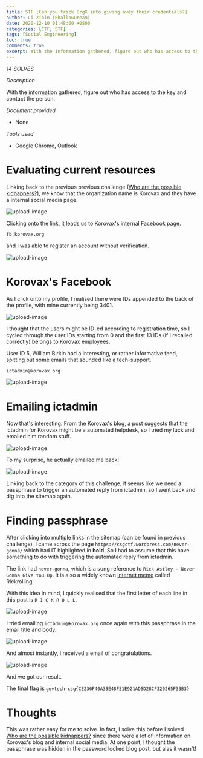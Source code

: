 ```yaml
---
title: STF [Can you trick OrgX into giving away their credentials?]
author: Li Zibin (ShallowDream)
date: 2020-12-10 01:48:00 +0800
categories: [CTF, STF]
tags: [Social Engineering]
toc: true
comments: true
excerpt: With the information gathered, figure out who has access to the key and contact the person.
---
```


*14 SOLVES*

*Description*

With the information gathered, figure out who has access to the key and contact the person.

*Document provided*

- None

*Tools used*

- Google Chrome, Outlook

<!--more-->

# Evaluating current resources

Linking back to the previous previous challenge ([Who are the possible kidnappers?)](https://team.nullsecsig.com/posts/STF-Who-are-the-possible-kidnappers), we know that the organization name is Korovax and they have a internal social media page.

![upload-image](/assets/img/blog/STF-Can-you-trick-OrgX-into-giving-away-their-credentials/1.png)

Clicking onto the link, it leads us to Korovax's internal Facebook page.

`fb.korovax.org`

and I was able to register an account without verification.

![upload-image](/assets/img/blog/STF-Can-you-trick-OrgX-into-giving-away-their-credentials/2.png)

# Korovax's Facebook

As I click onto my profile, I realised there were IDs appended to the back of the profile, with mine currently being 3401.

![upload-image](/assets/img/blog/STF-Can-you-trick-OrgX-into-giving-away-their-credentials/3.png)

I thought that the users might be ID-ed according to registration time, so I cycled through the user IDs starting from 0 and the first 13 IDs (if I recalled correctly) belongs to Korovax employees.

User ID 5, William Birkin had a interesting, or rather informative feed, spitting out some emails that sounded like a tech-support.

`ictadmin@korovax.org`

![upload-image](/assets/img/blog/STF-Can-you-trick-OrgX-into-giving-away-their-credentials/4.png)

# Emailing ictadmin

Now that's interesting. From the Korovax's blog, a post suggests that the ictadmin for Korovax might be a automated helpdesk, so I tried my luck and emailed him random stuff.

![upload-image](/assets/img/blog/STF-Can-you-trick-OrgX-into-giving-away-their-credentials/5.png)

To my surprise, he actually emailed me back!

![upload-image](/assets/img/blog/STF-Can-you-trick-OrgX-into-giving-away-their-credentials/6.png)

Linking back to the category of this challenge, it seems like we need a passphrase to trigger an automated reply from ictadmin, so I went back and dig into the sitemap again.

# Finding passphrase

After clicking into multiple links in the sitemap (can be found in previous challenge), I came across the page `https://csgctf.wordpress.com/never-gonna/` which had IT highlighted in **bold**. So I had to assume that this have something to do with triggering the automated reply from ictadmin.

The link had `never-gonna`, which is a song reference to `Rick Astley - Never Gonna Give You Up`. It is also a widely known [internet meme](https://knowyourmeme.com/memes/rickroll) called Rickrolling.

With this idea in mind, I quickly realised that the first letter of each line in this post is `R I C K R O L L`.

![upload-image](/assets/img/blog/STF-Can-you-trick-OrgX-into-giving-away-their-credentials/7.png)

I tried emailing `ictadmin@korovax.org` once again with this passphrase in the email title and body.

![upload-image](/assets/img/blog/STF-Can-you-trick-OrgX-into-giving-away-their-credentials/8.png)

And almost instantly, I received a email of congratulations.

![upload-image](/assets/img/blog/STF-Can-you-trick-OrgX-into-giving-away-their-credentials/9.png)

And we got our result.

The final flag is `govtech-csg{CE236F40A35E48F51E921AD5D28CF320265F33B3}`

# Thoughts

This was rather easy for me to solve. In fact, I solve this before I solved [Who are the possible kidnappers?](https://team.nullsecsig.com/posts/STF-Who-are-the-possible-kidnappers) since there were a lot of information on Korovax's blog and internal social media. At one point, I thought the passphrase was hidden in the password locked blog post, but alas it wasn't!